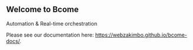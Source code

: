 ## Welcome to Bcome

Automation & Real-time orchestration

Please see our documentation here: <a target="_new" href="https://webzakimbo.github.io/bcome-docs/">https://webzakimbo.github.io/bcome-docs/</a>.
